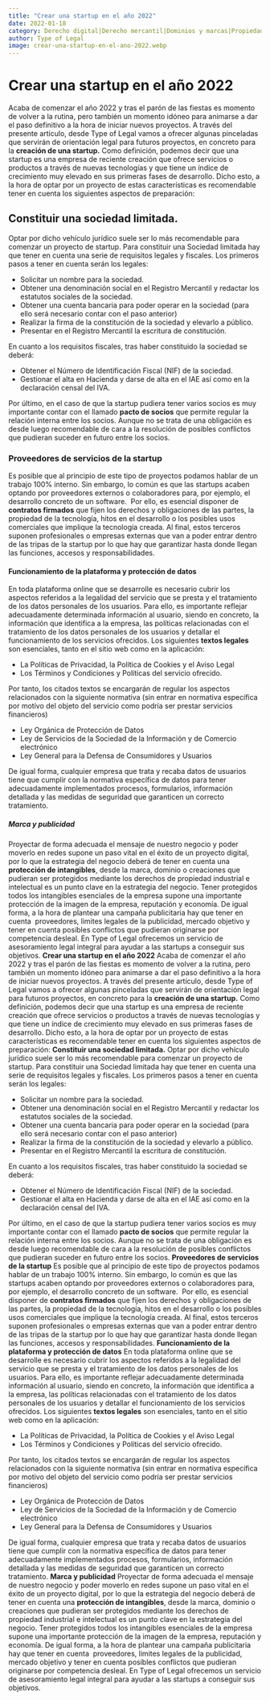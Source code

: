 ```yaml
---
title: "Crear una startup en el año 2022"
date: 2022-01-18
category: Derecho digital|Derecho mercantil|Dominios y marcas|Propiedad Intelectual|Protección de datos
author: Type of Legal
image: crear-una-startup-en-el-ano-2022.webp
---
```


**Crear una startup en el año 2022**
====================================

Acaba de comenzar el año 2022 y tras el parón de las fiestas es momento de volver a la rutina, pero también un momento idóneo para animarse a dar el paso definitivo a la hora de iniciar nuevos proyectos. A través del presente artículo, desde Type of Legal vamos a ofrecer algunas pinceladas que servirán de orientación legal para futuros proyectos, en concreto para la **creación de una startup.** Como definición, podemos decir que una startup es una empresa de reciente creación que ofrece servicios o productos a través de nuevas tecnologías y que tiene un índice de crecimiento muy elevado en sus primeras fases de desarrollo. Dicho esto, a la hora de optar por un proyecto de estas características es recomendable tener en cuenta los siguientes aspectos de preparación:

**Constituir una sociedad limitada.**
-------------------------------------

Optar por dicho vehículo jurídico suele ser lo más recomendable para comenzar un proyecto de startup. Para constituir una Sociedad limitada hay que tener en cuenta una serie de requisitos legales y fiscales. Los primeros pasos a tener en cuenta serán los legales:

*   Solicitar un nombre para la sociedad.
*   Obtener una denominación social en el Registro Mercantil y redactar los estatutos sociales de la sociedad.
*   Obtener una cuenta bancaria para poder operar en la sociedad (para ello será necesario contar con el paso anterior)
*   Realizar la firma de la constitución de la sociedad y elevarlo a público.    
*   Presentar en el Registro Mercantil la escritura de constitución.

En cuanto a los requisitos fiscales, tras haber constituido la sociedad se deberá:

*   Obtener el Número de Identificación Fiscal (NIF) de la sociedad.
*   Gestionar el alta en Hacienda y darse de alta en el IAE así como en la declaración censal del IVA.

Por último, en el caso de que la startup pudiera tener varios socios es muy importante contar con el llamado **pacto de socios** que permite regular la relación interna entre los socios. Aunque no se trata de una obligación es desde luego recomendable de cara a la resolución de posibles conflictos que pudieran suceder en futuro entre los socios.

### **Proveedores de servicios de la startup**

Es posible que al principio de este tipo de proyectos podamos hablar de un trabajo 100% interno. Sin embargo, lo común es que las startups acaben optando por proveedores externos o colaboradores para, por ejemplo, el desarrollo concreto de un software.  Por ello, es esencial disponer de **contratos firmados** que fijen los derechos y obligaciones de las partes, la propiedad de la tecnología, hitos en el desarrollo o los posibles usos comerciales que implique la tecnología creada. Al final, estos terceros suponen profesionales o empresas externas que van a poder entrar dentro de las tripas de la startup por lo que hay que garantizar hasta donde llegan las funciones, accesos y responsabilidades.

#### **Funcionamiento de la plataforma y protección de datos**

En toda plataforma online que se desarrolle es necesario cubrir los aspectos referidos a la legalidad del servicio que se presta y el tratamiento de los datos personales de los usuarios. Para ello, es importante reflejar adecuadamente determinada información al usuario, siendo en concreto, la información que identifica a la empresa, las políticas relacionadas con el tratamiento de los datos personales de los usuarios y detallar el funcionamiento de los servicios ofrecidos. Los siguientes **textos legales** son esenciales, tanto en el sitio web como en la aplicación:

*   La Políticas de Privacidad, la Política de Cookies y el Aviso Legal
*   Los Términos y Condiciones y Políticas del servicio ofrecido.

Por tanto, los citados textos se encargarán de regular los aspectos relacionados con la siguiente normativa (sin entrar en normativa específica por motivo del objeto del servicio como podría ser prestar servicios financieros)

*   Ley Orgánica de Protección de Datos
*   Ley de Servicios de la Sociedad de la Información y de Comercio electrónico
*   Ley General para la Defensa de Consumidores y Usuarios

De igual forma, cualquier empresa que trata y recaba datos de usuarios tiene que cumplir con la normativa específica de datos para tener adecuadamente implementados procesos, formularios, información detallada y las medidas de seguridad que garanticen un correcto tratamiento.

##### **Marca y publicidad**

Proyectar de forma adecuada el mensaje de nuestro negocio y poder moverlo en redes supone un paso vital en el éxito de un proyecto digital, por lo que la estrategia del negocio deberá de tener en cuenta una **protección de intangibles**, desde la marca, dominio o creaciones que pudieran ser protegidos mediante los derechos de propiedad industrial e intelectual es un punto clave en la estrategia del negocio. Tener protegidos todos los intangibles esenciales de la empresa supone una importante protección de la imagen de la empresa, reputación y economía. De igual forma, a la hora de plantear una campaña publicitaria hay que tener en cuenta  proveedores, limites legales de la publicidad, mercado objetivo y tener en cuenta posibles conflictos que pudieran originarse por competencia desleal. En Type of Legal ofrecemos un servicio de asesoramiento legal integral para ayudar a las startups a conseguir sus objetivos. **Crear una startup en el año 2022** Acaba de comenzar el año 2022 y tras el parón de las fiestas es momento de volver a la rutina, pero también un momento idóneo para animarse a dar el paso definitivo a la hora de iniciar nuevos proyectos. A través del presente artículo, desde Type of Legal vamos a ofrecer algunas pinceladas que servirán de orientación legal para futuros proyectos, en concreto para la **creación de una startup.** Como definición, podemos decir que una startup es una empresa de reciente creación que ofrece servicios o productos a través de nuevas tecnologías y que tiene un índice de crecimiento muy elevado en sus primeras fases de desarrollo. Dicho esto, a la hora de optar por un proyecto de estas características es recomendable tener en cuenta los siguientes aspectos de preparación: **Constituir una sociedad limitada.** Optar por dicho vehículo jurídico suele ser lo más recomendable para comenzar un proyecto de startup. Para constituir una Sociedad limitada hay que tener en cuenta una serie de requisitos legales y fiscales. Los primeros pasos a tener en cuenta serán los legales:

*   Solicitar un nombre para la sociedad.
*   Obtener una denominación social en el Registro Mercantil y redactar los estatutos sociales de la sociedad.
*   Obtener una cuenta bancaria para poder operar en la sociedad (para ello será necesario contar con el paso anterior)
*   Realizar la firma de la constitución de la sociedad y elevarlo a público.    
*   Presentar en el Registro Mercantil la escritura de constitución.

En cuanto a los requisitos fiscales, tras haber constituido la sociedad se deberá:

*   Obtener el Número de Identificación Fiscal (NIF) de la sociedad.
*   Gestionar el alta en Hacienda y darse de alta en el IAE así como en la declaración censal del IVA.

Por último, en el caso de que la startup pudiera tener varios socios es muy importante contar con el llamado **pacto de socios** que permite regular la relación interna entre los socios. Aunque no se trata de una obligación es desde luego recomendable de cara a la resolución de posibles conflictos que pudieran suceder en futuro entre los socios. **Proveedores de servicios de la startup** Es posible que al principio de este tipo de proyectos podamos hablar de un trabajo 100% interno. Sin embargo, lo común es que las startups acaben optando por proveedores externos o colaboradores para, por ejemplo, el desarrollo concreto de un software.  Por ello, es esencial disponer de **contratos firmados** que fijen los derechos y obligaciones de las partes, la propiedad de la tecnología, hitos en el desarrollo o los posibles usos comerciales que implique la tecnología creada. Al final, estos terceros suponen profesionales o empresas externas que van a poder entrar dentro de las tripas de la startup por lo que hay que garantizar hasta donde llegan las funciones, accesos y responsabilidades. **Funcionamiento de la plataforma y protección de datos** En toda plataforma online que se desarrolle es necesario cubrir los aspectos referidos a la legalidad del servicio que se presta y el tratamiento de los datos personales de los usuarios. Para ello, es importante reflejar adecuadamente determinada información al usuario, siendo en concreto, la información que identifica a la empresa, las políticas relacionadas con el tratamiento de los datos personales de los usuarios y detallar el funcionamiento de los servicios ofrecidos. Los siguientes **textos legales** son esenciales, tanto en el sitio web como en la aplicación:

*   La Políticas de Privacidad, la Política de Cookies y el Aviso Legal
*   Los Términos y Condiciones y Políticas del servicio ofrecido.

Por tanto, los citados textos se encargarán de regular los aspectos relacionados con la siguiente normativa (sin entrar en normativa específica por motivo del objeto del servicio como podría ser prestar servicios financieros)

*   Ley Orgánica de Protección de Datos
*   Ley de Servicios de la Sociedad de la Información y de Comercio electrónico
*   Ley General para la Defensa de Consumidores y Usuarios

De igual forma, cualquier empresa que trata y recaba datos de usuarios tiene que cumplir con la normativa específica de datos para tener adecuadamente implementados procesos, formularios, información detallada y las medidas de seguridad que garanticen un correcto tratamiento. **Marca y publicidad** Proyectar de forma adecuada el mensaje de nuestro negocio y poder moverlo en redes supone un paso vital en el éxito de un proyecto digital, por lo que la estrategia del negocio deberá de tener en cuenta una **protección de intangibles**, desde la marca, dominio o creaciones que pudieran ser protegidos mediante los derechos de propiedad industrial e intelectual es un punto clave en la estrategia del negocio. Tener protegidos todos los intangibles esenciales de la empresa supone una importante protección de la imagen de la empresa, reputación y economía. De igual forma, a la hora de plantear una campaña publicitaria hay que tener en cuenta  proveedores, limites legales de la publicidad, mercado objetivo y tener en cuenta posibles conflictos que pudieran originarse por competencia desleal. En Type of Legal ofrecemos un servicio de asesoramiento legal integral para ayudar a las startups a conseguir sus objetivos.
